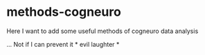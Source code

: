 # methods-cogneuro

Here I want to add some useful methods of cogneuro data analysis

... Not if I can prevent it * evil laughter * 